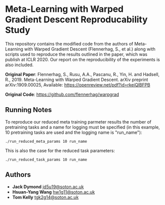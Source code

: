 # Meta-Learning with Warped Gradient Descent Reproducability Study
This repository contains the modified code from the authors of Meta-Learning with Warped Gradient Descent (Flennerhag, S., et al.) along with scripts used to reproduce the results outlined in the paper, which was publish at ICLR 2020. Our report on the reproducibility of the experiments is also included.

**Original Paper**: Flennerhag, S., Rusu, A.A., Pascanu, R., Yin, H. and Hadsell, R., 2019. Meta-Learning with Warped Gradient Descent. arXiv preprint arXiv:1909.00025, Available: https://openreview.net/pdf?id=rkeiQlBFPB

**Original Code**: https://github.com/flennerhag/warpgrad

## Running Notes
To reproduce our reduced meta training parmeter results the number of pretraining tasks and a name for logging must be specified (in this example, 10 pretraining tasks are used and the logging name is "run_name"):
```
./run_reduced_meta_params 10 run_name
```
This is also the case for the reduced task parameters:
```
./run_reduced_task_params 10 run_name
```

## Authors
* **Jack Dymond** [jd5u19@soton.ac.uk]()
* **Hsuan-Yang Wang** [hw1g11@soton.ac.uk]()
* **Tom Kelly** [tgk2g14@soton.ac.uk]()
